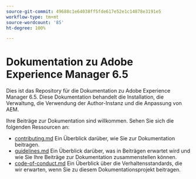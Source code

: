 ```yaml
---
source-git-commit: 49688c1e64038ff5fde617e52e1c14878e3191e5
workflow-type: tm+mt
source-wordcount: '85'
ht-degree: 100%

---
```

# Dokumentation zu Adobe Experience Manager 6.5

Dies ist das Repository für die Dokumentation zu Adobe Experience Manager 6.5. Diese Dokumentation behandelt die Installation, die Verwaltung, die Verwendung der Author-Instanz und die Anpassung von AEM.

Ihre Beiträge zur Dokumentation sind willkommen. Sehen Sie sich die folgenden Ressourcen an:

* [contributing.md](contributing.md) Ein Überblick darüber, wie Sie zur Dokumentation beitragen.
* [guidelines.md](guidelines.md) Ein Überblick darüber, was in Beiträgen erwartet wird und wie Sie Ihre Beiträge zur Dokumentation zusammenstellen können.
* [code-of-conduct.md](code-of-conduct.md) Ein Überblick über die Verhaltensstandards, die wir erwarten, wenn Sie zu diesem Dokumentationsprojekt beitragen.
